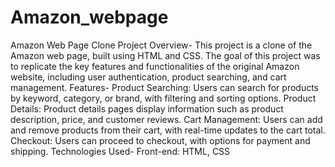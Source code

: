 # Amazon_webpage
Amazon Web Page Clone
Project Overview-
This project is a clone of the Amazon web page, built using HTML and CSS. The goal of this project was to replicate the key features and functionalities of the original Amazon website, including user authentication, product searching, and cart management.
Features-
Product Searching: Users can search for products by keyword, category, or brand, with filtering and sorting options.
Product Details: Product details pages display information such as product description, price, and customer reviews.
Cart Management: Users can add and remove products from their cart, with real-time updates to the cart total.
Checkout: Users can proceed to checkout, with options for payment and shipping.
Technologies Used-
Front-end: HTML, CSS
